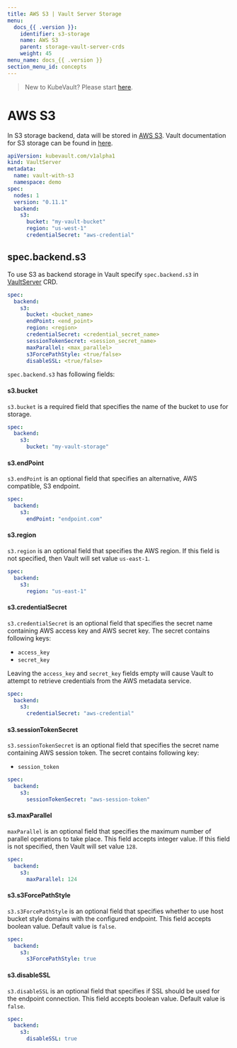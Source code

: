 ```yaml
---
title: AWS S3 | Vault Server Storage
menu:
  docs_{{ .version }}:
    identifier: s3-storage
    name: AWS S3
    parent: storage-vault-server-crds
    weight: 45
menu_name: docs_{{ .version }}
section_menu_id: concepts
---
```


> New to KubeVault? Please start [here](/docs/concepts/README.md).

# AWS S3

In S3 storage backend, data will be stored in [AWS S3](https://aws.amazon.com/s3/). Vault documentation for S3 storage can be found in [here](https://www.vaultproject.io/docs/configuration/storage/s3.html).


```yaml
apiVersion: kubevault.com/v1alpha1
kind: VaultServer
metadata:
  name: vault-with-s3
  namespace: demo
spec:
  nodes: 1
  version: "0.11.1"
  backend:
    s3:
      bucket: "my-vault-bucket"
      region: "us-west-1"
      credentialSecret: "aws-credential"
```

## spec.backend.s3

To use S3 as backend storage in Vault specify `spec.backend.s3` in [VaultServer](/docs/concepts/vault-server-crds/vaultserver.md) CRD.

```yaml
spec:
  backend:
    s3:
      bucket: <bucket_name>
      endPoint: <end_point>
      region: <region>
      credentialSecret: <credential_secret_name>
      sessionTokenSecret: <session_secret_name>
      maxParallel: <max_parallel>
      s3ForcePathStyle: <true/false>
      disableSSL: <true/false>
```

`spec.backend.s3` has following fields:

#### s3.bucket

`s3.bucket` is a required field that specifies the name of the bucket to use for storage.

```yaml
spec:
  backend:
    s3:
      bucket: "my-vault-storage"
```

#### s3.endPoint

`s3.endPoint` is an optional field that specifies an alternative, AWS compatible, S3 endpoint.

```yaml
spec:
  backend:
    s3:
      endPoint: "endpoint.com"
```

#### s3.region

`s3.region` is an optional field that specifies the AWS region. If this field is not specified, then Vault will set value `us-east-1`.

```yaml
spec:
  backend:
    s3:
      region: "us-east-1"
```

#### s3.credentialSecret

`s3.credentialSecret` is an optional field that specifies the secret name containing AWS access key and AWS secret key. The secret contains following keys:
  
- `access_key`
- `secret_key`

Leaving the `access_key` and `secret_key` fields empty will cause Vault to attempt to retrieve credentials from the AWS metadata service.

```yaml
spec:
  backend:
    s3:
      credentialSecret: "aws-credential"
```

#### s3.sessionTokenSecret

`s3.sessionTokenSecret` is an optional field that specifies the secret name containing AWS session token. The secret contains following key:
  
- `session_token`

```yaml
spec:
  backend:
    s3:
      sessionTokenSecret: "aws-session-token"
```

#### s3.maxParallel

`maxParallel` is an optional field that specifies the maximum number of parallel operations to take place. This field accepts integer value. If this field is not specified, then Vault will set value `128`.

```yaml
spec:
  backend:
    s3:
      maxParallel: 124
```

#### s3.s3ForcePathStyle

`s3.s3ForcePathStyle` is an optional field that specifies whether to use host bucket style domains with the configured endpoint. This field accepts boolean value. Default value is `false`.

```yaml
spec:
  backend:
    s3:
      s3ForcePathStyle: true
```

#### s3.disableSSL

`s3.disableSSL` is an optional field that specifies if SSL should be used for the endpoint connection. This field accepts boolean value. Default value is `false`.

```yaml
spec:
  backend:
    s3:
      disableSSL: true
```
